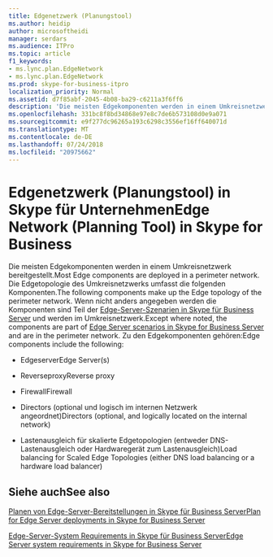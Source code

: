 ```yaml
---
title: Edgenetzwerk (Planungstool)
ms.author: heidip
author: microsoftheidi
manager: serdars
ms.audience: ITPro
ms.topic: article
f1_keywords:
- ms.lync.plan.EdgeNetwork
- ms.lync.plan.EdgeNetwork
ms.prod: skype-for-business-itpro
localization_priority: Normal
ms.assetid: d7f85abf-2045-4b08-ba29-c6211a3f6ff6
description: 'Die meisten Edgekomponenten werden in einem Umkreisnetzwerk bereitgestellt. Die Edgetopologie des Umkreisnetzwerks umfasst die folgenden Komponenten. Wenn nicht anders angegeben werden die Komponenten sind Teil der Edge-Server-Szenarien in Skype für Business Server und werden im Umkreisnetzwerk. Zu den Edgekomponenten gehören:'
ms.openlocfilehash: 331bc8f8bd34868e97e8c7de6b573108d0e9a071
ms.sourcegitcommit: e9f277dc96265a193c6298c3556ef16ff640071d
ms.translationtype: MT
ms.contentlocale: de-DE
ms.lasthandoff: 07/24/2018
ms.locfileid: "20975662"
---
```

# <a name="edge-network-planning-tool-in-skype-for-business"></a><span data-ttu-id="4ce5b-106">Edgenetzwerk (Planungstool) in Skype für Unternehmen</span><span class="sxs-lookup"><span data-stu-id="4ce5b-106">Edge Network (Planning Tool) in Skype for Business</span></span> 
 
<span data-ttu-id="4ce5b-107">Die meisten Edgekomponenten werden in einem Umkreisnetzwerk bereitgestellt.</span><span class="sxs-lookup"><span data-stu-id="4ce5b-107">Most Edge components are deployed in a perimeter network.</span></span> <span data-ttu-id="4ce5b-108">Die Edgetopologie des Umkreisnetzwerks umfasst die folgenden Komponenten.</span><span class="sxs-lookup"><span data-stu-id="4ce5b-108">The following components make up the Edge topology of the perimeter network.</span></span> <span data-ttu-id="4ce5b-109">Wenn nicht anders angegeben werden die Komponenten sind Teil der [Edge-Server-Szenarien in Skype für Business Server](../../../plan-your-deployment/edge-server-deployments/scenarios.md) und werden im Umkreisnetzwerk.</span><span class="sxs-lookup"><span data-stu-id="4ce5b-109">Except where noted, the components are part of [Edge Server scenarios in Skype for Business Server](../../../plan-your-deployment/edge-server-deployments/scenarios.md) and are in the perimeter network.</span></span> <span data-ttu-id="4ce5b-110">Zu den Edgekomponenten gehören:</span><span class="sxs-lookup"><span data-stu-id="4ce5b-110">Edge components include the following:</span></span>
  
- <span data-ttu-id="4ce5b-111">Edgeserver</span><span class="sxs-lookup"><span data-stu-id="4ce5b-111">Edge Server(s)</span></span>
    
- <span data-ttu-id="4ce5b-112">Reverseproxy</span><span class="sxs-lookup"><span data-stu-id="4ce5b-112">Reverse proxy</span></span>
    
- <span data-ttu-id="4ce5b-113">Firewall</span><span class="sxs-lookup"><span data-stu-id="4ce5b-113">Firewall</span></span>
    
- <span data-ttu-id="4ce5b-114">Directors (optional und logisch im internen Netzwerk angeordnet)</span><span class="sxs-lookup"><span data-stu-id="4ce5b-114">Directors (optional, and logically located on the internal network)</span></span>
    
- <span data-ttu-id="4ce5b-115">Lastenausgleich für skalierte Edgetopologien (entweder DNS-Lastenausgleich oder Hardwaregerät zum Lastenausgleich)</span><span class="sxs-lookup"><span data-stu-id="4ce5b-115">Load balancing for Scaled Edge Topologies (either DNS load balancing or a hardware load balancer)</span></span>
    
## <a name="see-also"></a><span data-ttu-id="4ce5b-116">Siehe auch</span><span class="sxs-lookup"><span data-stu-id="4ce5b-116">See also</span></span>

[<span data-ttu-id="4ce5b-117">Planen von Edge-Server-Bereitstellungen in Skype für Business Server</span><span class="sxs-lookup"><span data-stu-id="4ce5b-117">Plan for Edge Server deployments in Skype for Business Server</span></span>](../../../plan-your-deployment/edge-server-deployments/edge-server-deployments.md)
  
[<span data-ttu-id="4ce5b-118">Edge-Server-System Requirements in Skype für Business Server</span><span class="sxs-lookup"><span data-stu-id="4ce5b-118">Edge Server system requirements in Skype for Business Server</span></span>](../../../plan-your-deployment/edge-server-deployments/system-requirements.md)